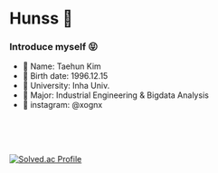 # Hunss 🦊


### Introduce myself 😝
 - 🧿 Name: Taehun Kim
 - 🔮 Birth date: 1996.12.15
 - 🏫 University: Inha Univ.
 - 📖 Major: Industrial Engineering & Bigdata Analysis
 - 💌 instagram: @xognx

<br/>
<br/>
<br/>

[![Solved.ac Profile](http://mazassumnida.wtf/api/v2/generate_badge?boj=kth5954)](https://solved.ac/kth5954/)


<!--
**kth5954/kth5954** is a ✨ _special_ ✨ repository because its `README.md` (this file) appears on your GitHub profile.

Here are some ideas to get you started:

- 🔭 I’m currently working on ...
- 🌱 I’m currently learning ...
- 👯 I’m looking to collaborate on ...
- 🤔 I’m looking for help with ...
- 💬 Ask me about ...
- 📫 How to reach me: ...
- 😄 Pronouns: ...
- ⚡ Fun fact: ...
-->
